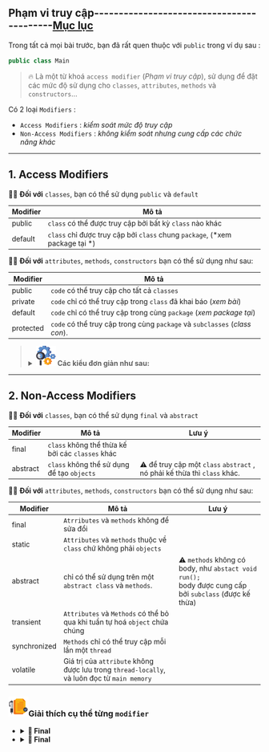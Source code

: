 ## Phạm vi truy cập------------------------------------------[Mục lục](https://github.com/Zenfection/Java)

Trong tất cả mọi bài trước, bạn đã rất quen thuộc với `public` trong ví dụ sau : 

```java
public class Main
```

> 🔥 Là một từ khoá `access modifier` (*Phạm vi truy cập*), sử dụng để đặt các mức độ sử dụng cho `classes`, `attributes`, `methods` và `constructors`...

Có 2 loại `Modifiers` : 

- `Access Modifiers` : *kiểm soát mức độ truy cập*
- `Non-Access Modifiers` : *không kiểm soát nhưng cung cấp các chức năng khác*

---

## 1. Access Modifiers

🧚‍♂️ **Đối với** `classes`, bạn có thể sử dụng `public` và `default`

| Modifier | Mô tả                                                                       |
| -------- | --------------------------------------------------------------------------- |
| public   | `class` có thể được truy cập bởi bất kỳ `class` nào khác                    |
| default  | `class` chỉ được truy cập bởi `class` chung `package`, (*xem package tại *) |

🧚‍♂️ **Đối với** `attributes`, `methods`, `constructors` bạn có thể sử dụng như sau: 

| Modifier  | Mô tả                                                                      |
| --------- | -------------------------------------------------------------------------- |
| public    | `code` có thể truy cập cho tất cả `classes`                                |
| private   | `code` chỉ có thể truy cập trong `class` đã khai báo (*xem bài*)           |
| default   | `code` chỉ có thể truy cập trong cùng `package` (*xem package tại*)        |
| protected | `code` có thể truy cập trong cùng `package` và `subclasses` (*class con*). |

> <details>
> <summary><b><img src="https://raw.githubusercontent.com/Zenfection/Image/master/2021/02/02-11-05-59-Know%20How.png"> Các kiểu đơn giản như sau:</b></summary>
> 
> <br>
> 
> - `public` là công khai truy cập được mọi nơi,
> 
> - `private` là riêng tư chỉ truy cập được trong khu vực nó khai báo
> 
> - `default` chỉ truy cập trong `package` 
> 
> - `protected` chỉ truy cập trong `package` và `class` con.
> 
> ==> `public` > `protected` > `default` > `private`
> 
> </details>

---

## 2. Non-Access Modifiers

🧚‍♂️ **Đối với** `classes`, bạn có thể sử dụng `final` và `abstract`

| Modifier | Mô tả                                            | Lưu ý                                                                     |
| -------- | ------------------------------------------------ | ------------------------------------------------------------------------- |
| final    | `class` không thể thừa kế bởi các `classes` khác |                                                                           |
| abstract | `class` không thể sử dụng để tạo `objects`       | ⚠️ để truy cập một `class` `abstract` , nó phải kế thừa thì `class` khác. |

🧚‍♂️ **Đối với** `attributes`, `methods`, `constructors` bạn có thể sử dụng như sau:

| Modifier     | Mô tả                                                                                       | Lưu ý                                                                                                     |
| ------------ | ------------------------------------------------------------------------------------------- | --------------------------------------------------------------------------------------------------------- |
| final        | `Atrributes` và `methods` không để sửa đổi                                                  |                                                                                                           |
| static       | `Attributes` và `methods` thuộc về `class` chứ không phải `objects`                         |                                                                                                           |
| abstract     | chỉ có thể sử dụng trên một `abstract class` và `methods`.                                  | ⚠️ `methods` không có body, như `abstact void run();`<br>body được cung cấp bởi `subclass` (được kế thừa) |
| transient    | `Attributes` và `Methods` có thể bỏ qua khi tuần tự hoá `object` chứa chúng                 |                                                                                                           |
| synchronized | `Methods` chỉ có thể truy cập mỗi lần một `thread`                                          |                                                                                                           |
| volatile     | Giá trị của `attribute` không được lưu trong `thread-locally`, và luôn đọc từ `main memory` |                                                                                                           |

### ![ithubusercontent.com/Zenfection/Image/master/2021/02/02-11-21-10-Assignment.png](https://raw.githubusercontent.com/Zenfection/Image/master/2021/02/02-11-21-10-Assignment.png)Giải thích cụ thể từng `modifier`

- <details>
  <summary><b>🤖 Final</b></summary>

  <br>

  Nếu bạn không muốn bất kỳ chỉnh sửa nào thì khai báo `final` 

  ![Ảnh chụp Màn hình 2021-02-02 lúc 14.33.22.png](https://raw.githubusercontent.com/Zenfection/Image/master/2021/02/02-14-33-28-A%CC%89nh%20chu%CC%A3p%20Ma%CC%80n%20hi%CC%80nh%202021-02-02%20lu%CC%81c%2014.33.22.png)

  >💡 Sẽ gặp lỗi ngay nếu bạn cố thay đổi nó.

  </details>

- <details>
  <summary><b>🤖 Final</b></summary>

  <br>

  
  </details>


